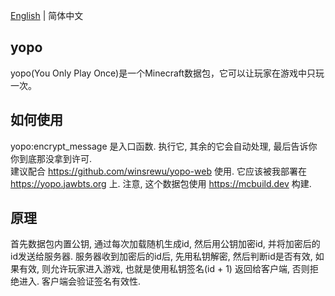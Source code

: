 [English](README.md) | 简体中文  

## yopo

yopo(You Only Play Once)是一个Minecraft数据包，它可以让玩家在游戏中只玩一次。

## 如何使用

yopo:encrypt_message 是入口函数. 执行它, 其余的它会自动处理, 最后告诉你你到底那没拿到许可.  
建议配合 https://github.com/winsrewu/yopo-web 使用. 它应该被我部署在 https://yopo.jawbts.org 上.
注意, 这个数据包使用 https://mcbuild.dev 构建.

## 原理

首先数据包内置公钥, 通过每次加载随机生成id, 然后用公钥加密id, 并将加密后的id发送给服务器. 服务器收到加密后的id后, 先用私钥解密, 然后判断id是否有效, 如果有效, 则允许玩家进入游戏, 也就是使用私钥签名(id + 1) 返回给客户端, 否则拒绝进入. 客户端会验证签名有效性.